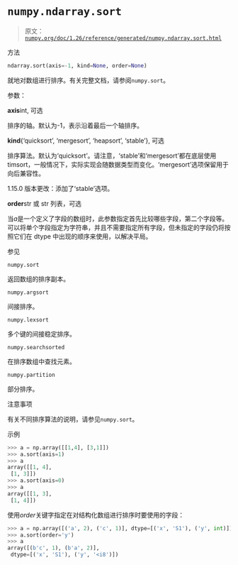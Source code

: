 # `numpy.ndarray.sort`

> 原文：[`numpy.org/doc/1.26/reference/generated/numpy.ndarray.sort.html`](https://numpy.org/doc/1.26/reference/generated/numpy.ndarray.sort.html)

方法

```py
ndarray.sort(axis=-1, kind=None, order=None)
```

就地对数组进行排序。有关完整文档，请参阅`numpy.sort`。

参数：

**axis**int, 可选

排序的轴。默认为-1，表示沿着最后一个轴排序。

**kind**{‘quicksort’, ‘mergesort’, ‘heapsort’, ‘stable’}, 可选

排序算法。默认为‘quicksort’。请注意，‘stable’和‘mergesort’都在底层使用 timsort，一般情况下，实际实现会随数据类型而变化。‘mergesort’选项保留用于向后兼容性。

1.15.0 版本更改：添加了‘stable’选项。

**order**str 或 str 列表，可选

当*a*是一个定义了字段的数组时，此参数指定首先比较哪些字段，第二个字段等。可以将单个字段指定为字符串，并且不需要指定所有字段，但未指定的字段仍将按照它们在 dtype 中出现的顺序来使用，以解决平局。

参见

`numpy.sort`

返回数组的排序副本。

`numpy.argsort`

间接排序。

`numpy.lexsort`

多个键的间接稳定排序。

`numpy.searchsorted`

在排序数组中查找元素。

`numpy.partition`

部分排序。

注意事项

有关不同排序算法的说明，请参见`numpy.sort`。

示例

```py
>>> a = np.array([[1,4], [3,1]])
>>> a.sort(axis=1)
>>> a
array([[1, 4],
 [1, 3]])
>>> a.sort(axis=0)
>>> a
array([[1, 3],
 [1, 4]]) 
```

使用*order*关键字指定在对结构化数组进行排序时要使用的字段：

```py
>>> a = np.array([('a', 2), ('c', 1)], dtype=[('x', 'S1'), ('y', int)])
>>> a.sort(order='y')
>>> a
array([(b'c', 1), (b'a', 2)],
 dtype=[('x', 'S1'), ('y', '<i8')]) 
```
